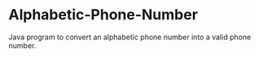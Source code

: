 # Alphabetic-Phone-Number
Java program to convert an alphabetic phone number into a valid phone number. 
